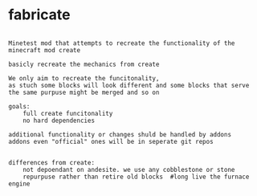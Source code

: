 # fabricate
<!--i just made the entire content be in a code block becouse markdown is annoything -->
<pre><code>
Minetest mod that attempts to recreate the functionality of the minecraft mod create

basicly recreate the mechanics from create

We only aim to recreate the funcitonality,
as stuch some blocks will look different and some blocks that serve the same purpuse might be merged and so on

goals:
	full create funcitonality
	no hard dependencies
 
additional functionality or changes shuld be handled by addons
addons even "official" ones will be in seperate git repos


differences from create:
	not depoendant on andesite. we use any cobblestone or stone
	repurpuse rather than retire old blocks	 #long live the furnace engine
	
</code></pre>
